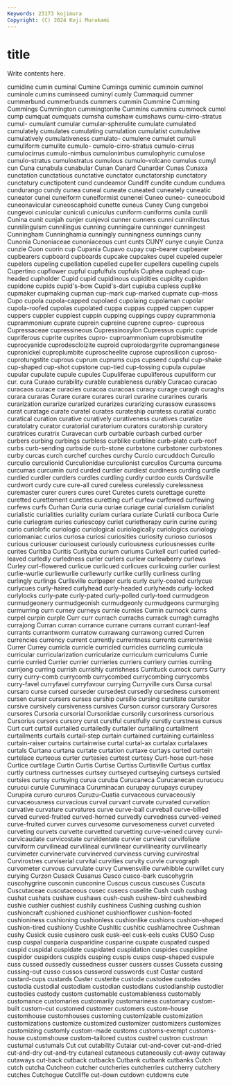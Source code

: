 ```yaml
---
Keywords: 23173 kojimura
Copyright: (C) 2024 Koji Murakami
---
```


# title

Write contents here.



 cumidine cumin cuminal Cumine Cumings cuminic cuminoin cuminol cuminole
cumins cuminseed cuminyl cumly Cummaquid cummer cummerbund cummerbunds cummers cummin
Cummine Cumming Cummings Cummington cummingtonite Cummins cummins cummock cumol cump
cumquat cumquats cumsha cumshaw cumshaws cumu-cirro-stratus cumul- cumulant cumular cumular-spherulite
cumulate cumulated cumulately cumulates cumulating cumulation cumulatist cumulative cumulatively cumulativeness
cumulato- cumulene cumulet cumuli cumuliform cumulite cumulo- cumulo-cirro-stratus cumulo-cirrus cumulocirrus
cumulo-nimbus cumulonimbus cumulophyric cumulose cumulo-stratus cumulostratus cumulous cumulo-volcano cumulus cumyl
cun Cuna cunabula cunabular Cunan Cunard Cunarder Cunas Cunaxa cunctation
cunctatious cunctative cunctator cunctatorship cunctatory cunctatury cunctipotent cund cundeamor Cundiff
cundite cundum cundums cundurango cundy cunea cuneal cuneate cuneated cuneately
cuneatic cuneator cunei cuneiform cuneiformist cunenei Cuneo cuneo- cuneocuboid cuneonavicular
cuneoscaphoid cunette cuneus Cuney Cung cungeboi cungevoi cunicular cuniculi cuniculus
cuniform cuniforms cunila cunili Cunina cunit cunjah cunjer cunjevoi cunner
cunners cunni cunnilinctus cunnilinguism cunnilingus cunning cunningaire cunninger cunningest Cunningham
Cunninghamia cunningly cunningness cunnings cunny Cunonia Cunoniaceae cunoniaceous cunt cunts
CUNY cunye cunyie Cunza cunzie Cuon cuorin cup Cupania Cupavo
cupay cup-bearer cupbearer cupbearers cupboard cupboards cupcake cupcakes cupel cupeled
cupeler cupelers cupeling cupellation cupelled cupeller cupellers cupelling cupels Cupertino
cupflower cupful cupfulfuls cupfuls Cuphea cuphead cup-headed cupholder Cupid cupid
cupidinous cupidities cupidity cupidon cupidone cupids cupid's-bow Cupid's-dart cupiuba cupless
cuplike cupmaker cupmaking cupman cup-mark cup-marked cupmate cup-moss Cupo cupola
cupola-capped cupolaed cupolaing cupolaman cupolar cupola-roofed cupolas cupolated cuppa cuppas
cupped cuppen cupper cuppers cuppier cuppiest cuppin cupping cuppings cuppy
cuprammonia cuprammonium cuprate cuprein cupreine cuprene cupreo- cupreous Cupressaceae cupressineous
Cupressinoxylon Cupressus cupric cupride cupriferous cuprite cuprites cupro- cuproammonium cuprobismutite
cuprocyanide cuprodescloizite cuproid cuproiodargyrite cupromanganese cupronickel cuproplumbite cuproscheelite cuprose cuprosilicon
cuproso- cuprotungstite cuprous cuprum cuprums cups cupseed cupsful cup-shake cup-shaped
cup-shot cupstone cup-tied cup-tossing cupula cupulae cupular cupulate cupule cupules
Cupuliferae cupuliferous cupuliform cur cur. cura Curaao curability curable curableness
curably Curacao curacao curacaos curace curacies curacoa curacoas curacy curage
curagh curaghs curara curaras Curare curare curares curari curarine curarines
curaris curarization curarize curarized curarizes curarizing curassow curassows curat curatage
curate curatel curates curateship curatess curatial curatic curatical curation curative
curatively curativeness curatives curatize curatolatry curator curatorial curatorium curators curatorship
curatory curatrices curatrix Curavecan curb curbable curbash curbed curber curbers
curbing curbings curbless curblike curbline curb-plate curb-roof curbs curb-sending curbside
curb-stone curbstone curbstoner curbstones curby curcas curch curchef curches curchy
Curcio curcuddoch Curculio curculio curculionid Curculionidae curculionist curculios Curcuma curcuma
curcumas curcumin curd curded curdier curdiest curdiness curding curdle curdled
curdler curdlers curdles curdling curdly curdoo curds Curdsville curdwort curdy
cure cure-all cured cureless curelessly curelessness curemaster curer curers cures
curet Curetes curets curettage curette curetted curettement curettes curetting curf
curfew curfewed curfewing curfews curfs Curhan Curia curia curiae curiage
curial curialism curialist curialistic curialities curiality curiam curiara curiate Curiatii
curiboca Curie curie curiegram curies curiescopy curiet curietherapy curin curine
curing curio curiolofic curiologic curiological curiologically curiologics curiology curiomaniac curios
curiosa curiosi curiosities curiosity curioso curiosos curious curiouser curiousest curiously
curiousness curiousnesses curite curites Curitiba Curitis Curityba curium curiums Curkell
curl curled curled-leaved curledly curledness curler curlers curlew curlewberry curlews
Curley curl-flowered curlicue curlicued curlicues curlicuing curlier curliest curlie-wurlie curliewurlie
curliewurly curlike curlily curliness curling curlingly curlings Curllsville curlpaper curls
curly curly-coated curlycue curlycues curly-haired curlyhead curly-headed curlyheads curly-locked curlylocks
curly-pate curly-pated curly-polled curly-toed curmudgeon curmudgeonery curmudgeonish curmudgeonly curmudgeons curmurging
curmurring curn curney curneys curnie curnies Curnin curnock curns curpel
curpin curple Curr curr currach currachs currack curragh curraghs currajong
Curran curran currance currane currans currant currant-leaf currants currantworm curratow
currawang currawong curred Curren currencies currency current currently currentness currents
currentwise Currer Currey curricla curricle curricled curricles curricling curricula curricular
curricularization curricularize curriculum curriculums Currie currie curried Currier currier currieries
curriers curriery curries curriing currijong curring currish currishly currishness Currituck
currock currs Curry curry curry-comb currycomb currycombed currycombing currycombs curry-favel
curryfavel curryfavour currying Curryville curs Cursa cursal cursaro curse cursed
curseder cursedest cursedly cursedness cursement cursen curser cursers curses curship
cursillo cursing cursitate cursitor cursive cursively cursiveness cursives Curson cursor
cursorary Cursores cursores Cursoria cursorial Cursoriidae cursorily cursoriness cursorious Cursorius
cursors cursory curst curstful curstfully curstly curstness cursus Curt curt
curtail curtailed curtailedly curtailer curtailing curtailment curtailments curtails curtail-step curtain
curtained curtaining curtainless curtain-raiser curtains curtainwise curtal curtal-ax curtalax curtalaxes
curtals Curtana curtana curtate curtation curtaxe curtays curted curtein curtelace
curteous curter curtesies curtest curtesy Curt-hose curt-hose Curtice curtilage Curtin
Curtis Curtise Curtiss Curtisville Curtius curtlax curtly curtness curtnesses curtsey
curtseyed curtseying curtseys curtsied curtsies curtsy curtsying curua curuba Curucaneca
Curucanecan curucucu curucui curule Curuminaca Curuminacan curupay curupays curupey Curupira
cururo cururos Curuzu-Cuatia curvaceous curvaceously curvaceousness curvacious curval curvant curvate
curvated curvation curvative curvature curvatures curve curve-ball curveball curve-billed curved
curved-fruited curved-horned curvedly curvedness curved-veined curve-fruited curver curves curvesome curvesomeness
curvet curveted curveting curvets curvette curvetted curvetting curve-veined curvey curvi-
curvicaudate curvicostate curvidentate curvier curviest curvifoliate curviform curvilinead curvilineal curvilinear
curvilinearity curvilinearly curvimeter curvinervate curvinerved curviness curving curvirostral Curvirostres curviserial
curvital curvities curvity curvle curvograph curvometer curvous curvulate curvy Curwensville
curwhibble curwillet cury curying Curzon Cusack Cusanus Cusco cusco-bark cuscohygrin
cuscohygrine cusconin cusconine Cuscus cuscus cuscuses Cuscuta Cuscutaceae cuscutaceous cusec
cusecs cuselite Cush cush cushag cushat cushats cushaw cushaws cush-cush
cushew-bird cushewbird cushie cushier cushiest cushily cushiness Cushing cushing cushion
cushioncraft cushioned cushionet cushionflower cushion-footed cushioniness cushioning cushionless cushionlike cushions
cushion-shaped cushion-tired cushiony Cushite Cushitic cushitic cushlamochree Cushman cushy Cusick
cusie cusinero cusk cusk-eel cusk-eels cusks CUSO Cusp cusp cuspal
cusparia cusparidine cusparine cuspate cuspated cusped cuspid cuspidal cuspidate cuspidated
cuspidation cuspides cuspidine cuspidor cuspidors cuspids cusping cuspis cusps cusp-shaped
cuspule cuss cussed cussedly cussedness cusser cussers cusses Cusseta cussing
cussing-out cusso cussos cussword cusswords cust Custar custard custard-cups custards
Custer custerite custode custodee custodes custodia custodial custodiam custodian custodians
custodianship custodier custodies custody custom customable customableness customably customance customaries
customarily customariness customary custom-built custom-cut customed customer customers custom-house customhouse
customhouses customing customizable customization customizations customize customized customizer customizers customizes
customizing customly custom-made customs customs-exempt customs-house customshouse custom-tailored custos custrel
custron custroun custumal custumals Cut cut cutability Cutaiar cut-and-cover cut-and-dried
cut-and-dry cut-and-try cutaneal cutaneous cutaneously cut-away cutaway cutaways cut-back cutback
cutbacks Cutbank cutbank cutbanks Cutch cutch cutcha Cutcheon cutcher cutcheries
cutcherries cutcherry cutchery cutches Cutchogue Cutcliffe cut-down cutdown cutdowns cute
